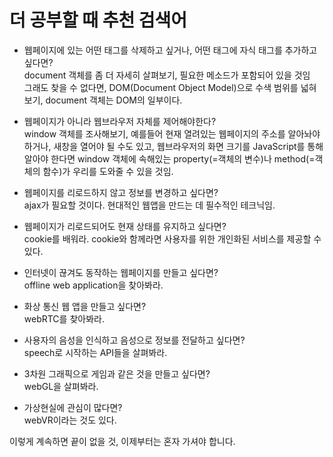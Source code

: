 더 공부할 때 추천 검색어
=======
- 웹페이지에 있는 어떤 태그를 삭제하고 싶거나, 어떤 태그에 자식 태그를 추가하고 싶다면?   
document 객체를 좀 더 자세히 살펴보기, 필요한 메소드가 포함되어 있을 것임   
그래도 찾을 수 없다면, DOM(Document Object Model)으로 수색 범위를 넓혀보기, document 객체는 DOM의 일부이다.

- 웹페이지가 아니라 웹브라우저 자체를 제어해야한다?   
window 객체를 조사해보기, 예를들어 현재 열려있는 웹페이지의 주소를 알아놔야 하거나, 새창을 열어야 될 수도 있고, 웹브라우저의 화면 크기를 JavaScript를 통해 알아야 한다면 window 객체에 속해있는 property(=객체의 변수)나 method(=객체의 함수)가 우리를 도와줄 수 있을 것임.   

- 웹페이지를 리로드하지 않고 정보를 변경하고 싶다면?   
ajax가 필요할 것이다. 현대적인 웹앱을 만드는 데 필수적인 테크닉임.   

- 웹페이지가 리로드되어도 현재 상태를 유지하고 싶다면?   
cookie를 배워라. cookie와 함께라면 사용자를 위한 개인화된 서비스를 제공할 수 있다.   

- 인터넷이 끊겨도 동작하는 웹페이지를 만들고 싶다면?   
offline web application을 찾아봐라.   

- 화상 통신 웹 앱을 만들고 싶다면?   
webRTC를 찾아봐라.   

- 사용자의 음성을 인식하고 음성으로 정보를 전달하고 싶다면?   
speech로 시작하는 API들을 살펴봐라.   

- 3차원 그래픽으로 게임과 같은 것을 만들고 싶다면?   
webGL을 살펴봐라.   

- 가상현실에 관심이 많다면?   
webVR이라는 것도 있다.

이렇게 계속하면 끝이 없을 것, 이제부터는 혼자 가셔야 합니다.